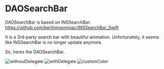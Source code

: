 # DAOSearchBar
DAOSearchBar is based on INSSearchBar: https://github.com/berlininsomniac/INSSearchBar_Swift

It is a 3rd-party search bar with beautiful animation. Unfortunately, it seems like INSSearchBar is no longer update anymore.

So, heres the DAOSearchBar.

![withoutDelegate](https://media.giphy.com/media/3o6vXWksaIn9OFF78I/giphy.gif)
![withDelegate](https://media.giphy.com/media/NEquunOmZLUv6/giphy.gif)
![customColor](https://media.giphy.com/media/EGECl0ncJTUME/giphy.gif)
